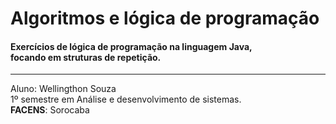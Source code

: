 <h1>Algoritmos e lógica de programação</h1>

<h4>Exercícios de lógica de programação na linguagem Java,<br>
focando em struturas de repetição.</h4>


<hr>
Aluno: Wellingthon Souza <br>
1º semestre em Análise e desenvolvimento de sistemas.<br>
<strong>FACENS</strong>: Sorocaba

